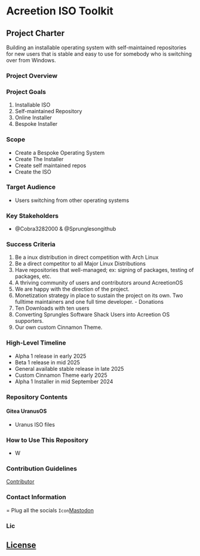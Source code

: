 # Acreetion ISO Toolkit

## Project Charter
Building an installable operating system with self-maintained repositories for new users that is stable and easy to use for somebody who is switching over from Windows.

### Project Overview


### Project Goals
1. Installable ISO
2. Self-maintained Repository
3. Online Installer
4. Bespoke Installer

### Scope
- Create a Bespoke Operating System
- Create The Installer
- Create self maintained repos
- Create the ISO

### Target Audience
- Users switching from other operating systems

### Key Stakeholders
- @Cobra3282000 & @Sprunglesongithub

### Success Criteria
1. Be  a inux distribution in direct competition with Arch Linux 
2. Be a direct competitor to  all Major Linux Distributions
3. Have repositories that well-managed; ex: signing of packages, testing of packages, etc.
4. A thriving community of users and contributors around AcreetionOS
5. We are happy with the direction of the project.
6. Monetization strategy in place to sustain the project on its own. Two fulltime maintainers and one full time developer.
            - Donations 
7. Ten Downloads with ten users
8. Converting Sprungles Software Shack Users into Acreetion OS supporters.
9. Our own custom Cinnamon Theme.

### High-Level Timeline
- Alpha 1 release in early 2025
- Beta 1 release in mid 2025
- General available stable release in late 2025
- Custom Cinnamon Theme early 2025
- Alpha 1 Installer in mid September 2024

### Repository Contents
#### Gitea UranusOS
- Uranus ISO files


### How to Use This Repository
- W

### Contribution Guidelines
[Contributor]()

### Contact Information

= Plug all the socials `Icon`[Mastodon](url)

### Lic
[License]()
---


